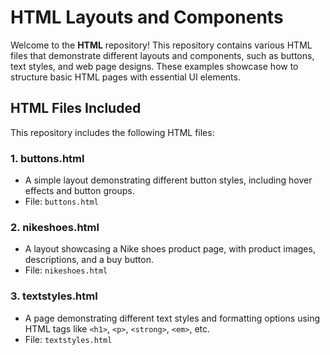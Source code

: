 # HTML Layouts and Components

Welcome to the **HTML** repository! This repository contains various HTML files that demonstrate different layouts and components, such as buttons, text styles, and web page designs. These examples showcase how to structure basic HTML pages with essential UI elements.

## HTML Files Included

This repository includes the following HTML files:

### 1. **buttons.html**
   - A simple layout demonstrating different button styles, including hover effects and button groups.
   - File: `buttons.html`

### 2. **nikeshoes.html**
   - A layout showcasing a Nike shoes product page, with product images, descriptions, and a buy button.
   - File: `nikeshoes.html`

### 3. **textstyles.html**
   - A page demonstrating different text styles and formatting options using HTML tags like `<h1>`, `<p>`, `<strong>`, `<em>`, etc.
   - File: `textstyles.html`

